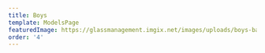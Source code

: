 ```yaml
---
title: Boys
template: ModelsPage
featuredImage: https://glassmanagement.imgix.net/images/uploads/boys-banner-1-.jpg
order: '4'
---
```


